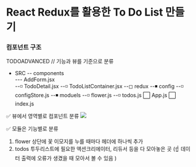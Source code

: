 # React Redux를 활용한 To Do List 만들기

### 컴포넌트 구조

TODOADVANCED  // 기능과 뷰를 기준으로 분류
- SRC
-- components                   
--- AddForm.jsx              
    --◽ TodoDetail.jsx
    --◽ TodoListContainer.jsx
--◻ redux
  --◾ config
    --◽ configStore.js
  --◾ moduels
    --◽ flower.js
    --◽ todos.js
⬜ App.js
⬜ index.js

✅ 뷰에서 영역별로 컴포넌트 분류
![](../todo.png)

✅ 모듈은 기능별로 분류
1. flower
상단에 꽃 이모지를 누를 때마다 헤더에 하나씩 추가
2. todos
투두리스트에 필요한 액션크리에이터, 리듀서 등을 다 모아놓은 곳
(☝ 데이터 출력에 오류가 생겼을 때 모아서 볼 수 있음 )
